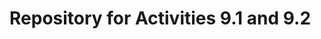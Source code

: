 # Repository for Activities 9.1 and 9.2

<a href="https://github.com/Kishan014/PCDE-Activity-9.1">  
